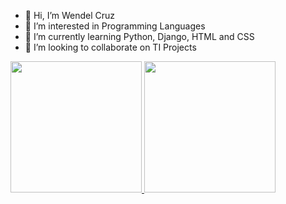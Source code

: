 
- 👋 Hi, I’m Wendel Cruz
- 👀 I’m interested in Programming Languages
- 🌱 I’m currently learning Python, Django, HTML and CSS
- 💞️ I’m looking to collaborate on TI Projects


<div>
<a href="https://github.com/WendelNCruz">
<img height="210em" src="https://github-readme-stats.vercel.app/api?username=WendelNCruz&theme=blue-green&show_icons=true"/>
<img height="210em" src="https://github-readme-stats.vercel.app/api/top-langs/?username=WendelNCruz"/>
</div>


<!---

--->
